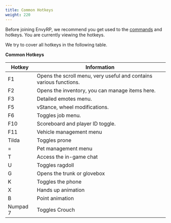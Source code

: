 ```yaml
---
title: Common Hotkeys
weight: 220
---
```


Before joining EnvyRP, we recommend you get used to the [commands](docs/getting-started/commands) and hotkeys.
You are currently viewing the hotkeys.

We try to cover all hotkeys in the following table.

**Common Hotkeys**

| Hotkey          | Information                                                       |
|-----------------|-------------------------------------------------------------------|
| F1              | Opens the scroll menu, very useful and contains various functions.|
| F2              | Opens the inventory, you can manage items here.                   |
| F3              | Detailed emotes menu.                                             |
| F5              | vStance, wheel modifications.                                     |
| F6              | Toggles job menu.                                                 |
| F10             | Scoreboard and player ID toggle.                                  |
| F11             | Vehicle management menu                                           |
| Tilda           | Toggles prone                                                     |
| =               | Pet management menu                                               |
| T               | Access the in-game chat                                           |
| U               | Toggles ragdoll                                                   |
| G               | Opens the trunk or glovebox                                       |
| K               | Toggles the phone                                                 |
| X               | Hands up animation                                                |
| B               | Point animation                                                   |
| Numpad 7        | Toggles Crouch                                                    |